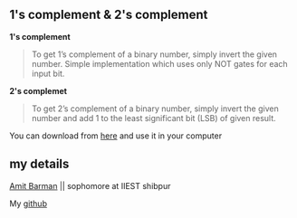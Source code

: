 
## 1's complement & 2's complement

**1's complement**

> To get 1’s complement of a binary number, simply invert the given number. Simple implementation which uses only NOT gates for each input bit.

**2's complemet**

> To get 2’s complement of a binary number, simply invert the given number and add 1 to the least significant bit (LSB) of given result.


You can download from [here](./one%26two_complement.exe) and use it in your computer

## my details

[Amit Barman](https://abhisandhi.netlify.app/) || sophomore at IIEST shibpur 

My [github](https://github.com/AmitBarman99/)